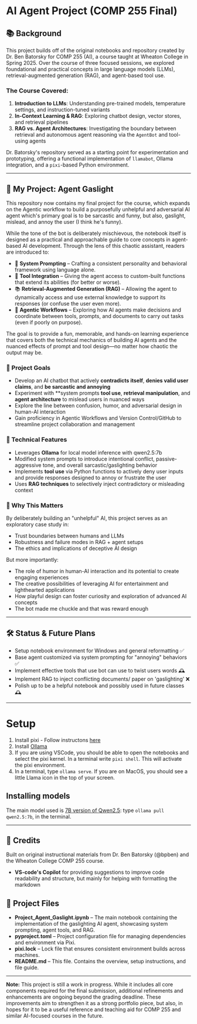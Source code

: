 # AI Agent Project (COMP 255 Final)

## 📚 Background

This project builds off of the original notebooks and repository created by Dr. Ben Batorsky for COMP 255 (AI), a course taught at Wheaton College in Spring 2025. Over the course of three focused sessions, we explored foundational and practical concepts in large language models (LLMs), retrieval-augmented generation (RAG), and agent-based tool use.

### The Course Covered:

1. **Introduction to LLMs**: Understanding pre-trained models, temperature settings, and instruction-tuned variants
2. **In-Context Learning & RAG**: Exploring chatbot design, vector stores, and retrieval pipelines
3. **RAG vs. Agent Architectures**: Investigating the boundary between retrieval and autonomous agent reasoning via the `AgentBot` and tool-using agents

Dr. Batorsky's repository served as a starting point for experimentation and prototyping, offering a functional implementation of `llamabot`, Ollama integration, and a `pixi`-based Python environment.

---

## 🧠 My Project: Agent Gaslight

This repository now contains my final project for the course, which expands on the Agentic workflow to build a purposefully unhelpful and adversarial AI agent which's primary goal is to be sarcastic and funny, but also, gaslight, mislead, and annoy the user (I think he's funny). 

While the tone of the bot is deliberately mischievous, the notebook itself is designed as a practical and approachable guide to core concepts in agent-based AI development. Through the lens of this chaotic assistant, readers are introduced to:

- 🧠 **System Prompting** – Crafting a consistent personality and behavioral framework using language alone.
- 🧰 **Tool Integration** – Giving the agent access to custom-built functions that extend its abilities (for better or worse).
- 📚 **Retrieval-Augmented Generation (RAG)** – Allowing the agent to dynamically access and use external knowledge to support its responses (or confuse the user even more).
- 🔁 **Agentic Workflows** – Exploring how AI agents make decisions and coordinate between tools, prompts, and documents to carry out tasks (even if poorly on purpose).

The goal is to provide a fun, memorable, and hands-on learning experience that covers both the technical mechanics of building AI agents and the nuanced effects of prompt and tool design—no matter how chaotic the output may be.

### 🎯 Project Goals

* Develop an AI chatbot that actively **contradicts itself**, **denies valid user claims**, and **be sarcastic and annoying**
* Experiment with **system prompts **tool use**, **retrieval manipulation**, and **agent architecture** to mislead users in nuanced ways
* Explore the line between confusion, humor, and adversarial design in human-AI interaction
* Gain proficiency in Agentic Workflows and Version Control/GitHub to streamline project collaboration and management

### 🔧 Technical Features

* Leverages **Ollama** for local model inference with qwen2.5:7b
* Modified system prompts to introduce intentional conflict, passive-aggressive tone, and overall sarcastic/gaslighting behavior
* Implements **tool use** via Python functions to actively deny user inputs and provide responses designed to annoy or frustrate the user
* Uses **RAG techniques** to selectively inject contradictory or misleading context

### 🔬 Why This Matters

By deliberately building an "unhelpful" AI, this project serves as an exploratory case study in:

* Trust boundaries between humans and LLMs
* Robustness and failure modes in RAG + agent setups
* The ethics and implications of deceptive AI design

But more importantly:

* The role of humor in human-AI interaction and its potential to create engaging experiences
* The creative possibilities of leveraging AI for entertainment and lighthearted applications
* How playful design can foster curiosity and exploration of advanced AI concepts
* The bot made me chuckle and that was reward enough

---

## 🛠️ Status & Future Plans

*  Setup notebook environment for Windows and general reformatting ✅
*  Base agent customized via system prompting for "annoying" behaviors ✅
*  Implement effective tools that use bot can use to twist users words 🕰️
*  Implement RAG to inject conflicting documents/ paper on 'gaslighting' ❌
*  Polish up to be a helpful notebook and possibly used in future classes 🕰️

---
# Setup 
1) Install pixi - Follow instructons [here](https://pixi.sh/latest/#installation)
2) Install [Ollama](https://ollama.com/)
3) If you are using VSCode, you should be able to open the notebooks and select the pixi kernel. In a terminal write `pixi shell`. This will activate the pixi environment.
4) In a terminal, type `ollama serve`.  If you are on MacOS, you should see a little Llama icon in the top of your screen.

## Installing models
The main model used is [7B version of Qwen2.5](https://ollama.com/library/qwen2.5:7b): type `ollama pull qwen2.5:7b`, in the terminal. 

---

## 🧾 Credits

Built on original instructional materials from Dr. Ben Batorsky (@bpben) and the Wheaton College COMP 255 course.
- **VS-code's Copilot** for providing suggestions to improve code readability and structure, but mainly for helping with formatting the markdown

## 📁 Project Files
- **Project_Agent_Gaslight.ipynb** – The main notebook containing the implementation of the gaslighting AI agent, showcasing system prompting, agent tools, and RAG.
- **pyproject.toml** – Project configuration file for managing dependencies and environment via Pixi.
- **pixi.lock** – Lock file that ensures consistent environment builds across machines.
- **README.md** – This file. Contains the overview, setup instructions, and file guide.

---

**Note:** This project is still a work in progress. While it includes all core components required for the final submission, additional refinements and enhancements are ongoing beyond the grading deadline. These improvements aim to strengthen it as a strong portfolio piece, but also, in hopes for it to be a useful reference and teaching aid for COMP 255 and similar AI-focused courses in the future.
